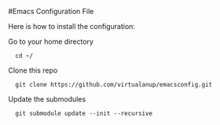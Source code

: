 #Emacs Configuration File


Here is how to install the configuration:

Go to your home directory

      cd ~/

Clone this repo

      git clone https://github.com/virtualanup/emacsconfig.git

Update the submodules

      git submodule update --init --recursive

